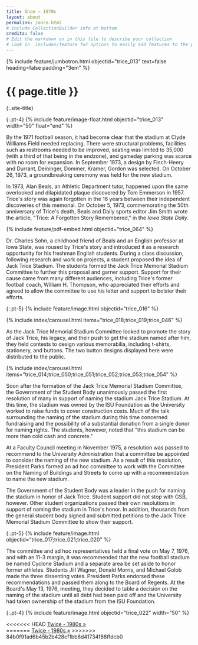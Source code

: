 ```yaml
---
title: Once – 1970s
layout: about
permalink: /once.html
# include CollectionBuilder info at bottom
credits: false
# Edit the markdown on in this file to describe your collection
# Look in _includes/feature for options to easily add features to the page
---
```


{% include feature/jumbotron.html objectid="trice_013" text=false heading=false padding="3em" %}

# {{ page.title }}
{:.site-title}

{:.pt-4}
{% include feature/image-float.html objectid="trice_013" width="50" float="end" %}

By the 1971 football season, it had become clear that the stadium at Clyde Williams Field needed replacing. There were structural problems, facilities such as restrooms needed to be improved, seating was limited to 35,000 (with a third of that being in the endzone), and gameday parking was scarce with no room for expansion. In September 1973, a design by Finch-Heery and Durrant, Deininger, Dommer, Kramer, Gordon was selected. On October 26, 1973, a groundbreaking ceremony was held for the new stadium.  

In 1973, Alan Beals, an Athletic Department tutor, happened upon the same overlooked and dilapidated plaque discovered by Tom Emmerson in 1957. Trice's story was again forgotten in the 16 years between their independent discoveries of this memorial. On October 5, 1973, commemorating the 50th anniversary of Trice's death, Beals and Daily sports editor Jim Smith wrote the article, "Trice: A Forgotten Story Remembered," in the *Iowa State Daily*.

<div class="row pt-5">
<div class="col-md-7" markdown="1">

{% include feature/pdf-embed.html objectid="trice_064" %}

</div>
<div class="col-md-5" markdown="1">

Dr. Charles Sohn, a childhood friend of Beals and an English professor at Iowa State, was roused by Trice's story and introduced it as a research opportunity for his freshman English students. During a class discussion, following research and work on projects, a student proposed the idea of Jack Trice Stadium. The students formed the Jack Trice Memorial Stadium Committee to further this proposal and garner support. Support for their cause came from many different audiences, including Trice's former football coach, William H. Thompson, who appreciated their efforts and agreed to allow the committee to use his letter and support to bolster their efforts. 

</div>
</div>

{:.pt-5}
{% include feature/image.html objectid="trice_016" %}

<div class="row pt-5">
<div class="col-md-6" markdown="1">

{% include index/carousel.html items="trice_018;trice_019;trice_046" %}

</div>
<div class="col-md-6" markdown="1">

As the Jack Trice Memorial Stadium Committee looked to promote the story of Jack Trice, his legacy, and their push to get the stadium named after him, they held contests to design various memorabilia, including t-shirts, stationery, and buttons. The two button designs displayed here were distributed to the public. 

</div>
</div>

<div class="row pt-5">
<div class="col-md-6" markdown="1">

{% include index/carousel.html items="trice_014;trice_050;trice_051;trice_052;trice_053;trice_054" %}

</div>
<div class="col-md-6" markdown="1">

Soon after the formation of the Jack Trice Memorial Stadium Committee, the Government of the Student Body unanimously passed the first resolution of many in support of naming the stadium Jack Trice Stadium. At this time, the stadium was owned by the ISU Foundation as the University worked to raise funds to cover construction costs. Much of the talk surrounding the naming of the stadium during this time concerned fundraising and the possibility of a substantial donation from a single donor for naming rights. The students, however, noted that "this stadium can be more than cold cash and concrete."

</div>
</div>

At a Faculty Council meeting in November 1975, a resolution was passed to recommend to the University Administration that a committee be appointed to consider the naming of the new stadium. As a result of this resolution, President Parks formed an ad hoc committee to work with the Committee on the Naming of Buildings and Streets to come up with a recommendation to name the new stadium.  

The Government of the Student Body was a leader in the push for naming the stadium in honor of Jack Trice. Student support did not stop with GSB, however. Other student organizations passed their own resolutions in support of naming the stadium in Trice's honor. In addition, thousands from the general student body signed and submitted petitions to the Jack Trice Memorial Stadium Committee to show their support. 

{:.pt-5}
{% include feature/image.html objectid="trice_017;trice_021;trice_020" %}

The committee and ad hoc representatives held a final vote on May 7, 1976, and with an 11-3 margin, it was recommended that the new football stadium be named Cyclone Stadium and a separate area be set aside to honor former athletes. Students Jill Wagner, Donald Morris, and Michael Golob made the three dissenting votes. President Parks endorsed these recommendations and passed them along to the Board of Regents. At the Board's May 13, 1976, meeting, they decided to table a decision on the naming of the stadium until all debt had been paid off and the University had taken ownership of the stadium from the ISU Foundation. 

{:.pt-4}
{% include feature/image.html objectid="trice_022" width="50" %}

<div class="clearfix"></div>

<div class="text-center next-buttons site-title">
<<<<<<< HEAD
    <a class="display-6 text-dark" href="{{ 'twice.html' | relative_url }}"><span class="essay-title">Twice - 1980s</span> &raquo;</a>
</div>
=======
    <a class="display-6 text-dark" href="{{ 'twice.html' | relative_url }}">Twice - 1980s &raquo;</a>
</div>
>>>>>>> 84b0f91ad6b45b2b428cf1bb8d41734f88ffdcb0
